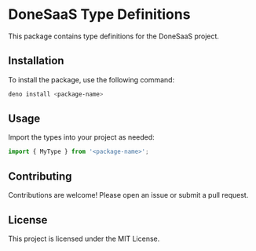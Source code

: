 # DoneSaaS Type Definitions

This package contains type definitions for the DoneSaaS project.

## Installation

To install the package, use the following command:

```sh
deno install <package-name>
```

## Usage

Import the types into your project as needed:

```typescript
import { MyType } from '<package-name>';
```

## Contributing

Contributions are welcome! Please open an issue or submit a pull request.

## License

This project is licensed under the MIT License.
